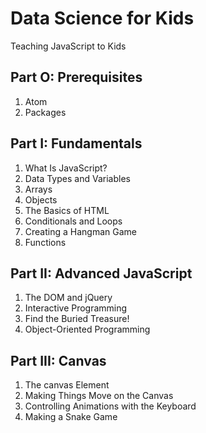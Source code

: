 # Data Science for Kids
Teaching JavaScript to Kids

## Part O: Prerequisites

1. Atom
1. Packages

## Part I: Fundamentals

1. What Is JavaScript?
1. Data Types and Variables
1. Arrays
1. Objects
1. The Basics of HTML
1. Conditionals and Loops
1. Creating a Hangman Game
1. Functions

## Part II: Advanced JavaScript

1. The DOM and jQuery
1. Interactive Programming
1. Find the Buried Treasure!
1. Object-Oriented Programming

## Part III: Canvas

1. The canvas Element
1. Making Things Move on the Canvas
1. Controlling Animations with the Keyboard
1. Making a Snake Game
